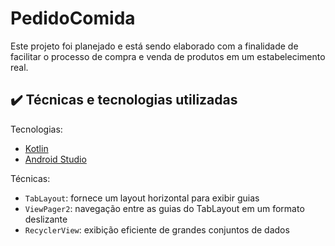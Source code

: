 # PedidoComida

Este projeto foi planejado e está sendo elaborado com a finalidade de facilitar o processo de compra e venda de produtos em um estabelecimento real.

## ✔️ Técnicas e tecnologias utilizadas

Tecnologias:

- [Kotlin](https://kotlinlang.org/)
- [Android Studio](https://developer.android.com/studio?hl=pt&gclid=Cj0KCQjwio6XBhCMARIsAC0u9aFcStoZloea7hLJnt5StTOh7VHBqr15T1HpjgvOY00QfByC4676HYAaAmxmEALw_wcB&gclsrc=aw.ds)

Técnicas:

- `TabLayout`: fornece um layout horizontal para exibir guias
- `ViewPager2`: navegação entre as guias do TabLayout em um formato deslizante
- `RecyclerView`: exibição eficiente de grandes conjuntos de dados